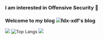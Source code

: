 ### I am interested in Offensive Security 👋
### Welcome to my blog ![fdx-xdf's blog](https://www.cnblogs.com/fdxsec)
![](https://github-readme-stats.vercel.app/api?username=fdx-xdf&show_icons=true&theme=transparent)
![Top Langs](https://github-readme-stats.vercel.app/api/top-langs/?username=fdx-xdf&layout=compact&theme=tokyonight)
![](https://github-readme-activity-graph.cyclic.app/graph?username=fdx-xdf&theme=dracula)

<!--
**fdx-xdf/fdx-xdf** is a ✨ _special_ ✨ repository because its `README.md` (this file) appears on your GitHub profile.

Here are some ideas to get you started:

- 🔭 I’m currently working on ...
- 🌱 I’m currently learning ...
- 👯 I’m looking to collaborate on ...
- 🤔 I’m looking for help with ...
- 💬 Ask me about ...
- 📫 How to reach me: ...
- 😄 Pronouns: ...
- ⚡ Fun fact: ...
-->
